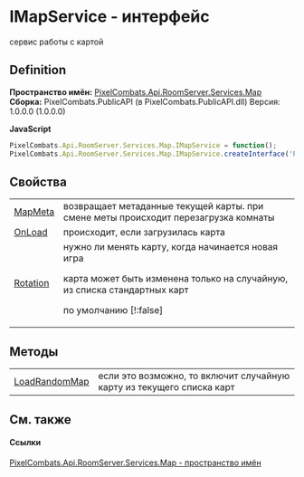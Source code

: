 # IMapService - интерфейс


сервис работы с картой



## Definition
**Пространство имён:** <a href="47d42150-1863-9bd0-b023-1ed80dc2abca">PixelCombats.Api.RoomServer.Services.Map</a>  
**Сборка:** PixelCombats.PublicAPI (в PixelCombats.PublicAPI.dll) Версия: 1.0.0.0 (1.0.0.0)

**JavaScript**
``` JavaScript
PixelCombats.Api.RoomServer.Services.Map.IMapService = function();
PixelCombats.Api.RoomServer.Services.Map.IMapService.createInterface('PixelCombats.Api.RoomServer.Services.Map.IMapService');
```



## Свойства
<table>
<tr>
<td><a href="9f2d6238-de62-fbe1-4fcb-9075140b5e14">MapMeta</a></td>
<td>возвращает метаданные текущей карты. при смене меты происходит перезагрузка комнаты</td></tr>
<tr>
<td><a href="1fabf1c0-ecac-f618-4788-e9108d78f07b">OnLoad</a></td>
<td>происходит, если загрузилась карта</td></tr>
<tr>
<td><a href="06dea7cd-9f29-9d03-ee4c-7f5c2715bd5d">Rotation</a></td>
<td>нужно ли менять карту, когда начинается новая игра <p>карта может быть изменена только на случайную, из списка стандартных карт</p><p>

по умолчанию [!:false]</p></td></tr>
</table>

## Методы
<table>
<tr>
<td><a href="86b1bd26-a0a7-a99a-8c8c-0104e6888003">LoadRandomMap</a></td>
<td>если это возможно, то включит случайную карту из текущего списка карт</td></tr>
</table>

## См. также


#### Ссылки
<a href="47d42150-1863-9bd0-b023-1ed80dc2abca">PixelCombats.Api.RoomServer.Services.Map - пространство имён</a>  
